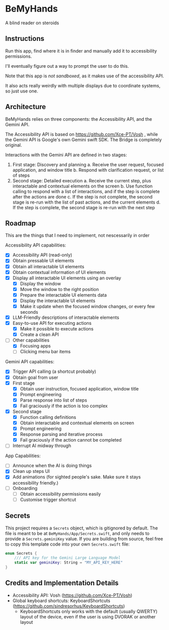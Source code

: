 # BeMyHands
 A blind reader on steroids

## Instructions

Run this app, find where it is in finder and manually add it to accessibility permissions.

I'll eventually figure out a way to prompt the user to do this.


Note that this app is *not sandboxed*, as it makes use of the accessibility API.

It also acts really weirdly with multiple displays due to coordinate systems, so just use one.

## Architecture

BeMyHands relies on three components: the Accessibility API, and the Gemini API.

The Accessibility API is based on https://github.com/Xce-PT/Vosh , while the Gemini API is Google's own
Gemini swift SDK. The Bridge is completely original.

Interactions with the Gemini API are defined in two stages:

1. First stage: Discovery and planning
    a. Receive the user request, focused application, and window title
    b. Respond with clarification request, or list of steps
2. Second stage: Detailed execution
    a. Receive the current step, plus interactable and contextual elements on the screen
    b. Use function calling to respond with a list of interactions, and if the step is complete after the actions are done
    c. If the step is not complete, the second stage is re-run with the list of past actions, and the current elements
    d. If the step is complete, the second stage is re-run with the next step

## Roadmap

This are the things that I need to implement, not nescessarily in order

Accessibility API capabilities:
- [x] Accessibility API (read-only)
- [x] Obtain pressable UI elements
- [x] Obtain all interactable UI elements
- [x] Obtain contextual information of UI elements
- [x] Display all interactable UI elements using an overlay
    - [x] Display the window
    - [x] Move the window to the right position
    - [x] Prepare the interactable UI elements data
    - [x] Display the interactable UI elements
    - [x] Make it update when the focused window changes, or every few seconds
- [x] LLM-Friendly descriptions of interactable elements
- [x] Easy-to-use API for executing actions
    - [x] Make it possible to execute actions
    - [x] Create a clean API
- [ ] Other capabilities
    - [x] Focusing apps
    - [ ] Clicking menu bar items

Gemini API capabilities:
- [x] Trigger API calling (a shortcut probably)
- [x] Obtain goal from user
- [x] First stage
    - [x] Obtain user instruction, focused application, window title
    - [x] Prompt engineering 
    - [x] Parse response into list of steps
    - [x] Fail graciously if the action is too complex
- [x] Second stage
    - [x] Function calling definitions
    - [x] Obtain interactable and contextual elements on screen
    - [x] Prompt engineering
    - [x] Response parsing and iterative process
    - [x] Fail graciously if the action cannot be completed
- [ ] Interrupt AI midway through

App Capabilities:
- [ ] Announce when the AI is doing things
- [x] Clean up steps UI
- [x] Add animations (for sighted people's sake. Make sure it stays accessibility friendly.)
- [ ] Onboarding
    - [ ] Obtain accessibility permissions easily
    - [ ] Customise trigger shortcut

## Secrets
This project requires a `Secrets` object, which is gitignored by default. The file is meant to be at
`BeMyHands/App/Secrets.swift`, and only needs to provide a `Secrets.geminiKey` value. If you are building
from source, feel free to copy this template code into your own `Secrets.swift` file:

```swift
enum Secrets {
    /// API key for the Gemini Large Language Model
    static var geminiKey: String = "MY_API_KEY_HERE"
}
``` 

## Credits and Implementation Details

- Accessibility API: Vosh (https://github.com/Xce-PT/Vosh)
- Global keyboard shortcuts: KeyboardShortcuts (https://github.com/sindresorhus/KeyboardShortcuts)
    - KeyboardShortcuts only works with the default (usually QWERTY) layout of the device, even if the user is using DVORAK or another layout
